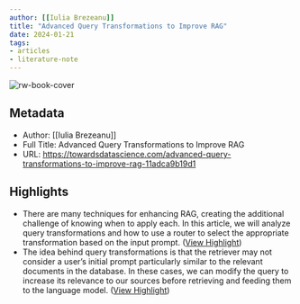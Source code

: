```yaml
---
author: [[Iulia Brezeanu]]
title: "Advanced Query Transformations to Improve RAG"
date: 2024-01-21
tags: 
- articles
- literature-note
---
```

![rw-book-cover](https://miro.medium.com/v2/da:true/resize:fit:1200/0*w3tdm3HuG3tbGOxX)

## Metadata
- Author: [[Iulia Brezeanu]]
- Full Title: Advanced Query Transformations to Improve RAG
- URL: https://towardsdatascience.com/advanced-query-transformations-to-improve-rag-11adca9b19d1

## Highlights
- There are many techniques for enhancing RAG, creating the additional challenge of knowing when to apply each. In this article, we will analyze query transformations and how to use a router to select the appropriate transformation based on the input prompt. ([View Highlight](https://read.readwise.io/read/01hmhtwfny3wsstg7qzk6k63qz))
- The idea behind query transformations is that the retriever may not consider a user’s initial prompt particularly similar to the relevant documents in the database. In these cases, we can modify the query to increase its relevance to our sources before retrieving and feeding them to the language model. ([View Highlight](https://read.readwise.io/read/01hmhtvmj7t664scx0e90q2kwb))
